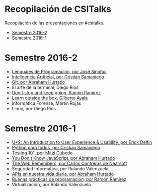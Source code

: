 # Recopilación de CSITalks

Recopilación de las presentaciones en #csitalks.

- [Semestre 2016-2](#semestre-2016-2)
- [Semestre 2016-1](#semestre-2016-1)

# Semestre 2016-2

- [Lenguajes de Programación, por José Sinohui](http://slides.com/josejesussinohuifernandez/programming-languages#/)
- [Inteligencia Artificial, por Cristian Samaniego](https://docs.google.com/presentation/d/1ieoW_pOVucSWowIGTTn-zoFlEPaC4i58ummkJy8KZCI/edit#slide=id.g35f391192_00)
- [Git, por Abraham Hurtado](https://docs.google.com/presentation/d/1dOXuG_JVLF_of1fW0C3E8cJlOjCssjaVK1EbvWdhQOc/edit?usp=sharing)
- El arte de la terminal, Diego Ríos
- [Don't stop and keep going, Ramón Ramírez](https://docs.google.com/presentation/d/1HDqWKggs9nqR-Z5K5RCp2hemdKmt5pwFei8VjjDrKms/edit#slide=id.g16c8509838_0_0)
- [Learn outside the box, Gilberto Ayala](https://docs.google.com/presentation/d/1vzsX4OJee3viAScLwSqCjXsI_annog8b5NuC35pmUKM/edit)
- Informática Forense, Martín Rojas
- Linux, por Diego Ríos

# Semestre 2016-1

- [U*2: An Introduction to User Experience & Usability, por Erick Delfin](https://docs.google.com/presentation/d/1q9k2X2NhmByM_d9jaw1v60-rTP8dxnwhh7oueZnkuZQ/edit?usp=sharing)
- [Python para todos, por Cristian Samaniego](https://prezi.com/pzwicemzrfmo/python/)
- [Testing 101, por Mitzi Cubedo](https://drive.google.com/file/d/0BxdZ1aXtKUi5djhXTjZCMW12S0E/edit)
- [You Don't Know JavaScript, por Abraham Hurtado](https://docs.google.com/presentation/d/1f43vkXpfDNYTnYror8wYXIjmQlEYLmLQcj1NKZL3Lq4/edit?usp=sharing)
- [The Web Remembers, por Carlos Contreras de Nearsoft](http://slides.com/carloscontreiras/the-web-remembers/)
- Seguridad Informática, por Rolando Valenzuela
- [APIs en nuestra vida diaria, por Abraham Hurtado](https://docs.google.com/presentation/d/1bZ89DGpU0RvhhyrwvYa6CQLMiVW_9uLgRRqIVB0F8fw/edit?usp=sharing)
- [Buenas prácticas de programación, por Ramón Ramírez](https://docs.google.com/presentation/d/1HvGY96MHkmm42PWAFYI_B_uTlHpUBZM-7jE6h2upBZ4/edit#slide=id.p)
- Virtualización, por Rolando Valenzuela
